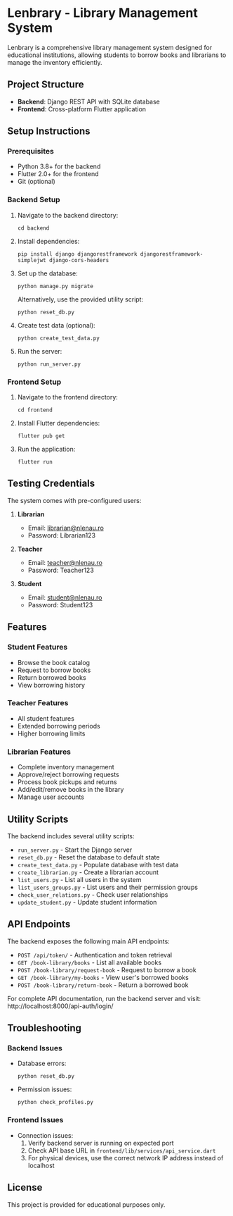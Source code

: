 # Lenbrary - Library Management System

Lenbrary is a comprehensive library management system designed for educational institutions, allowing students to borrow books and librarians to manage the inventory efficiently.

## Project Structure

- **Backend**: Django REST API with SQLite database
- **Frontend**: Cross-platform Flutter application

## Setup Instructions

### Prerequisites

- Python 3.8+ for the backend
- Flutter 2.0+ for the frontend
- Git (optional)

### Backend Setup

1. Navigate to the backend directory:
   ```
   cd backend
   ```

2. Install dependencies:
   ```
   pip install django djangorestframework djangorestframework-simplejwt django-cors-headers
   ```

3. Set up the database:
   ```
   python manage.py migrate
   ```
   
   Alternatively, use the provided utility script:
   ```
   python reset_db.py
   ```

4. Create test data (optional):
   ```
   python create_test_data.py
   ```

5. Run the server:
   ```
   python run_server.py
   ```

### Frontend Setup

1. Navigate to the frontend directory:
   ```
   cd frontend
   ```

2. Install Flutter dependencies:
   ```
   flutter pub get
   ```

3. Run the application:
   ```
   flutter run
   ```

## Testing Credentials

The system comes with pre-configured users:

1. **Librarian**
   - Email: librarian@nlenau.ro
   - Password: Librarian123

2. **Teacher**
   - Email: teacher@nlenau.ro
   - Password: Teacher123

3. **Student**
   - Email: student@nlenau.ro
   - Password: Student123

## Features

### Student Features
- Browse the book catalog
- Request to borrow books
- Return borrowed books
- View borrowing history

### Teacher Features
- All student features
- Extended borrowing periods
- Higher borrowing limits

### Librarian Features
- Complete inventory management
- Approve/reject borrowing requests
- Process book pickups and returns
- Add/edit/remove books in the library
- Manage user accounts

## Utility Scripts

The backend includes several utility scripts:

- `run_server.py` - Start the Django server
- `reset_db.py` - Reset the database to default state
- `create_test_data.py` - Populate database with test data
- `create_librarian.py` - Create a librarian account
- `list_users.py` - List all users in the system
- `list_users_groups.py` - List users and their permission groups
- `check_user_relations.py` - Check user relationships
- `update_student.py` - Update student information

## API Endpoints

The backend exposes the following main API endpoints:

- `POST /api/token/` - Authentication and token retrieval
- `GET /book-library/books` - List all available books
- `POST /book-library/request-book` - Request to borrow a book
- `GET /book-library/my-books` - View user's borrowed books
- `POST /book-library/return-book` - Return a borrowed book

For complete API documentation, run the backend server and visit:
http://localhost:8000/api-auth/login/

## Troubleshooting

### Backend Issues

- Database errors:
  ```
  python reset_db.py
  ```

- Permission issues:
  ```
  python check_profiles.py
  ```

### Frontend Issues

- Connection issues:
  1. Verify backend server is running on expected port
  2. Check API base URL in `frontend/lib/services/api_service.dart`
  3. For physical devices, use the correct network IP address instead of localhost

## License

This project is provided for educational purposes only. 
